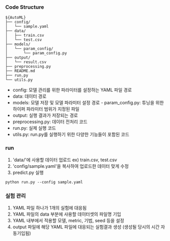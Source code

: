 ### Code Structure

```
${AutoML}
├── config/
│   └── sample.yaml
├── data/
│   ├── train.csv
│   └── test.csv
├── models/
│   └── param_config/
│       └── param_config.py
├── output/
│   └── result.csv
├── preprocessing.py
├── README.md
├── run.py
└── utils.py
```
- config: 모델 관리를 위한 파라미터를 설정하는 YAML 파일 경로
- data: 데이터 경로
- models: 모델 저장 및 모델 파라미터 설정 경로
      - param_config.py: 튜닝을 위한 하이퍼 파라미터 범위가 지정된 파일
- output: 실행 결과가 저장되는 경로
- preprocessing.py: 데이터 전처리 코드
- run.py: 실제 실행 코드
- utils.py: run.py를 실행하기 위한 다양한 기능들이 포함된 코드

### run

1. 'data/'에 사용할 데이터 업로드 ex) train.csv, test.csv
2. 'config/sample.yaml'을 복사하여 업로드한 데이터 맞게 수정
3. predict.py 실행
```
python run.py --config sample.yaml
```

### 실험 관리

1. YAML 파일 하나가 1개의 실험에 대응됨
2. YAML 파일의 data 부분에 사용할 데이터셋의 파일명 기입
3. YAML 내부에서 적용할 모델, metric, 기법, seed 등을 설정
4. output 파일에 해당 YAML 파일에 대응되는 실험결과 생성 (생성될 당시의 시간 자동기입됨)
